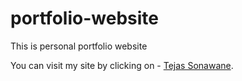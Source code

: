 # portfolio-website
This is personal portfolio website

You can visit my site by clicking on - [Tejas Sonawane](https://portfolio-website-kappa-eight.vercel.app/).
